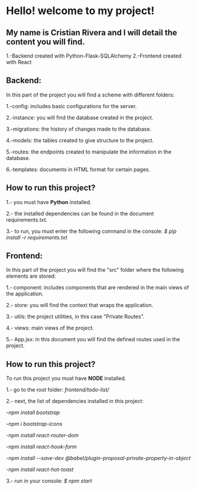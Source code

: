 
# Hello! welcome to my project!

## My name is Cristian Rivera and I will detail the content you will find.

1.-Backend created with Python-Flask-SQLAlchemy
2.-Frontend created with React

## Backend:

In this part of the project you will find a scheme with different folders:

1.-config: includes basic configurations for the server.

2.-instance: you will find the database created in the project.

3.-migrations: the history of changes made to the database.

4.-models: the tables created to give structure to the project.

5.-routes: the endpoints created to manipulate the information in the database.

6.-templates: documents in HTML format for certain pages.


## How to run this project?

1.- you must have **Python** installed.

2.- the installed dependencies can be found in the document requirements.txt.

3.- to run, you must enter the following command in the console: *$ pip install -r requirements.txt*


## Frontend:

In this part of the project you will find the "src" folder where the following elements are stored:

1.- component: includes components that are rendered in the main views of the application.

2.- store: you will find the context that wraps the application.

3.- utils: the project utilities, in this case "Private Routes".

4.- views: main views of the project.

5.- App.jsx: in this document you will find the defined routes used in the project.



## How to run this project?

To run this project you must have **NODE** installed.

1.- go to the root folder: *frontend/todo-list/*

2.- next, the list of dependencies installed in this project:

-*npm install bootstrap*

-*npm i bootstrap-icons*

-*npm install react-router-dom*

-*npm install react-hook-form*

-*npm install --save-dev @babel/plugin-proposal-private-property-in-object*

-*npm install react-hot-toast*

3.- run in your console: *$ npm start*



